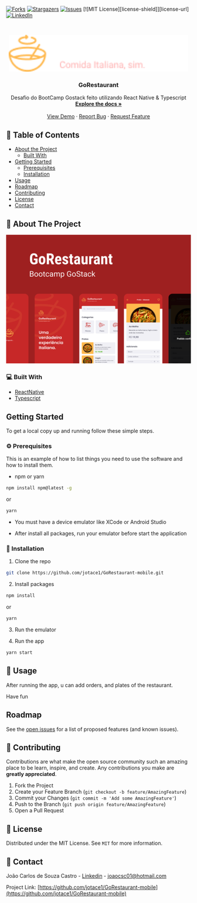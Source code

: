 
[![Forks][forks-shield]][forks-url]
[![Stargazers][stars-shield]][stars-url]
[![Issues][issues-shield]][issues-url]
[![MIT License][license-shield]][license-url]
[![LinkedIn][linkedin-shield]][linkedin-url]



<!-- PROJECT LOGO -->
<br />
<p align="center">
  <a href="https://github.com/jotace1/GoRestaurant-mobile">
    <img src="assets/Logo.png" alt="Logo"  height="100">
  </a>

  <h3 align="center">GoRestaurant</h3>

  <p align="center">
    Desafio do BootCamp Gostack feito utilizando React Native & Typescript
    <br />
    <a href="https://github.com/jotace1/GoRestaurant-mobile"><strong>Explore the docs »</strong></a>
    <br />
    <br />
    <a href="https://github.com/jotace1/GoRestaurant-mobile">View Demo</a>
    ·
    <a href="https://github.com/jotace1/GoRestaurant-mobile/issues">Report Bug</a>
    ·
    <a href="https://github.com/jotace1/GoRestaurant-mobile/issues">Request Feature</a>
  </p>
</p>



<!-- TABLE OF CONTENTS -->
## 📎 Table of Contents

* [About the Project](#about-the-project)
  * [Built With](#built-with)
* [Getting Started](#getting-started)
  * [Prerequisites](#prerequisites)
  * [Installation](#installation)
* [Usage](#usage)
* [Roadmap](#roadmap)
* [Contributing](#contributing)
* [License](#license)
* [Contact](#contact)



<!-- ABOUT THE PROJECT -->
## :mag_right: About The Project
<p align="center">
<img src="assets\Capa.png" alt="Logo" width="550" height="350">
</p>




### 💻 Built With

* [ReactNative](https://reactnative.dev/)
* [Typescript](https://www.typescriptlang.org/)



<!-- GETTING STARTED -->
## Getting Started

To get a local copy up and running follow these simple steps.

### ⚙ Prerequisites

This is an example of how to list things you need to use the software and how to install them.

* npm or yarn
```sh
npm install npm@latest -g
```
or
```sh
yarn
```
* You must have a device emulator like XCode or Android Studio

* After install all packages, run your emulator before start the application




### 📙 Installation

1. Clone the repo
```sh
git clone https://github.com/jotace1/GoRestaurant-mobile.git
```
2. Install packages
```sh
npm install
```
or
```sh
yarn
```

3. Run the emulator


4. Run the app
```sh
yarn start
```


<!-- USAGE EXAMPLES -->
## 🚀 Usage
After running the app, u can add orders, and plates of the restaurant.

Have fun


## Roadmap

See the [open issues](https://github.com/jotace1/GoRestaurant-mobile/issues) for a list of proposed features (and known issues).



<!-- CONTRIBUTING -->
## 📙 Contributing

Contributions are what make the open source community such an amazing place to be learn, inspire, and create. Any contributions you make are **greatly appreciated**.

1. Fork the Project
2. Create your Feature Branch (`git checkout -b feature/AmazingFeature`)
3. Commit your Changes (`git commit -m 'Add some AmazingFeature'`)
4. Push to the Branch (`git push origin feature/AmazingFeature`)
5. Open a Pull Request



<!-- LICENSE -->
## 📝 License

Distributed under the MIT License. See `MIT` for more information.



<!-- CONTACT -->
## :calling: Contact

João Carlos de Souza Castro - [Linkedin](https://www.linkedin.com/in/joaocsc/) - joaocsc01@hotmail.com

Project Link: [https://github.com/jotace1/GoRestaurant-mobile](https://github.com/jotace1/GoRestaurant-mobile)




<!-- MARKDOWN LINKS & IMAGES -->
<!-- https://www.markdownguide.org/basic-syntax/#reference-style-links -->
[contributors-shield]: https://img.shields.io/github/contributors/jotace1/GoRestaurant-mobile.svg?style=flat-square
[contributors-url]: https://github.com/jotace1/GoRestaurant-mobile/graphs/contributors
[forks-shield]: https://img.shields.io/github/forks/jotace1/GoRestaurant-mobile.svg?style=flat-square
[forks-url]: https://github.com/jotace1/GoRestaurant-mobile/network/members
[stars-shield]: https://img.shields.io/github/stars/jotace1/GoRestaurant-mobile.svg?style=flat-square
[stars-url]: https://github.com/jotace1/GoRestaurant-mobile/stargazers
[issues-shield]: https://img.shields.io/github/issues/jotace1/GoRestaurant-mobile.svg?style=flat-square
[issues-url]: https://github.com/jotace1/GoRestaurant-mobile/issues

[linkedin-shield]: https://img.shields.io/badge/-LinkedIn-black.svg?style=flat-square&logo=linkedin&colorB=555
[linkedin-url]: https://www.linkedin.com/in/joaocsc/

